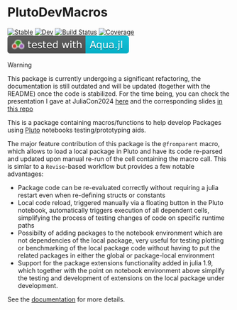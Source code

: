 # PlutoDevMacros

[![Stable](https://img.shields.io/badge/docs-stable-blue.svg)](https://disberd.github.io/PlutoDevMacros.jl/)
[![Dev](https://img.shields.io/badge/docs-dev-blue.svg)](https://disberd.github.io/PlutoDevMacros.jl/dev)
[![Build Status](https://github.com/disberd/PlutoDevMacros.jl/actions/workflows/CI.yml/badge.svg?branch=master)](https://github.com/disberd/PlutoDevMacros.jl/actions/workflows/CI.yml?query=branch%3Amaster)
[![Coverage](https://codecov.io/gh/disberd/PlutoDevMacros.jl/branch/master/graph/badge.svg)](https://codecov.io/gh/disberd/PlutoDevMacros.jl)
[![Aqua QA](https://raw.githubusercontent.com/JuliaTesting/Aqua.jl/master/badge.svg)](https://github.com/JuliaTesting/Aqua.jl)

> [!WARNING]
> This package is currently undergoing a significant refactoring, the documentation is still outdated and will be updated (together with the README) once the code is stabilized. For the time being, you can check the presentation I gave at JuliaCon2024 [here](https://youtu.be/Zd33ePxEavc?t=8628) and the corresponding slides [in this repo](https://github.com/disberd/JuliaCon2024)

This is a package containing macros/functions to help develop Packages using [Pluto](https://github.com/fonsp/Pluto.jl) notebooks testing/prototyping aids.

The major feature contribution of this package is the `@fromparent` macro, which allows to load a local package in Pluto and have its code re-parsed and updated upon manual re-run of the cell containing the macro call.
This is simlar to a `Revise`-based workflow but provides a few notable advantages:
- Package code can be re-evaluated correctly without requiring a julia restart even when re-defining structs or constants
- Local code reload, triggered manually via a floating button in the Pluto notebook, automatically triggers execution of all dependent cells, simplifying the process of testing changes of code on specific runtime paths
- Possibilty of adding packages to the notebook environment which are not dependencies of the local package, very useful for testing plotting or benchmarking of the local package code without having to put the related packages in either the global or package-local environment
- Support for the package extensions functionality added in julia 1.9, which together with the point on notebook environment above simplify the testing and development of extensions on the local package under development.

See the [documentation](https://disberd.github.io/PlutoDevMacros.jl/) for more details.

